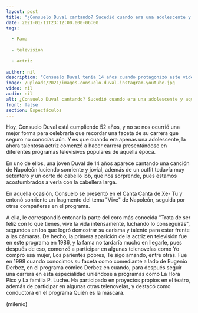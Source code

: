 ```yaml
---
layout: post
title: "¿Consuelo Duval cantando? Sucedió cuando era una adolescente y aquí puedes ver el video"
date: 2021-01-11T23:12:00.000-06:00
tags:
  
  - Fama
  
  - television
  
  - actriz
  
author: nil
description: "Consuelo Duval tenía 14 años cuando protagonizó este video. Hoy cumple 52. "
image: /uploads/2021/images-consuelo-duval-instagram-youtube.jpg
video: nil
audio: nil
alt: ¿Consuelo Duval cantando? Sucedió cuando era una adolescente y aquí puedes ver el video
front: false
section: Espectáculos
---
```


Hoy, Consuelo Duval está cumpliendo 52 años, y no se nos ocurrió una mejor forma para celebrarla que recordar una faceta de su carrera que seguro no conocías aún. Y es que cuando era apenas una adolescente, la ahora talentosa actriz comenzó a hacer carrera presentándose en diferentes programas televisivos populares de aquella época.  

En uno de ellos, una joven Duval de 14 años aparece cantando una canción de Napoleón luciendo sonriente y jovial, además de un outfit todavía muy setentero y un corte de cabello lob, que nos sorprende, pues estamos acostumbrados a verla con la cabellera larga. 

En aquella ocasión, Consuelo se presentó en el Canta Canta de Xe- Tu y entonó sonriente un fragmento del tema "Vive" de Napoleón, seguida por otras compañeras en el programa.  

​A ella, le correspondió entonar la parte del coro más conocida "Trata de ser feliz con lo que tienes, vive la vida intensamente, luchando lo conseguirás", segundos en los que logró demostrar su carisma y talento para estar frente a las cámaras.  De hecho, la primera aparición de la actriz en televisión fue en este programa en 1986, y la fama no tardaría mucho en llegarle, pues después de eso, comenzó a participar en algunas telenovelas como Yo compro esa mujer, Los parientes pobres, Te sigo amando, entre otras.  Fue en 1998 cuando conocimos su faceta como comediante a lado de Eugenio Derbez, en el programa cómico Derbez en cuando, para después seguir una carrera en esta especialidad uniéndose a programas como La Hora Pico y La familia P. Luche. Ha participado en proyectos propios en el teatro, además de participar en algunas otras telenovelas, y destacó como conductora en el programa Quién es la máscara.  

(milenio)